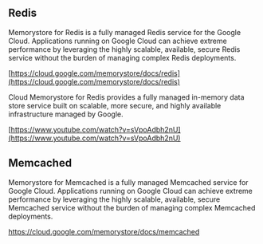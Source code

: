 ## Redis

Memorystore for Redis is a fully managed Redis service for the Google Cloud. Applications running on Google Cloud can achieve extreme performance by leveraging the highly scalable, available, secure Redis service without the burden of managing complex Redis deployments.

[https://cloud.google.com/memorystore/docs/redis](https://cloud.google.com/memorystore/docs/redis)

Cloud Memorystore for Redis provides a fully managed in-memory data store service built on scalable, more secure, and highly available infrastructure managed by Google.

[https://www.youtube.com/watch?v=sVpoAdbh2nU](https://www.youtube.com/watch?v=sVpoAdbh2nU)

## Memcached

Memorystore for Memcached is a fully managed Memcached service for Google Cloud. Applications running on Google Cloud can achieve extreme performance by leveraging the highly scalable, available, secure Memcached service without the burden of managing complex Memcached deployments.

https://cloud.google.com/memorystore/docs/memcached
